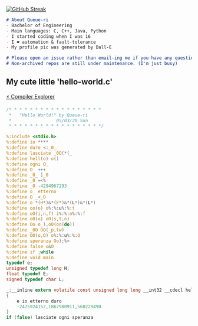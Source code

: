 [![GitHub Streak](https://github-readme-streak-stats-eight.vercel.app/?user=Queue-ri&theme=material-palenight&hide_border=true&border_radius=16)](https://git.io/streak-stats)


```markdown
# About Queue-ri
- Bachelor of Engineering
- Main languages: C, C++, Java, Python
- I started coding when I was 16
- I ❤ automation & fault-tolerance
- My profile pic was generated by Dall-E
```

```markdown
# Please open an issue rather than email-ing me if you have any question. Thank you.
# Non-archived repos are still under maintenance. (I'm just busy)
```

## My cute little 'hello-world.c'

[⚡ Compiler Explorer](https://godbolt.org/z/EoWTTY4qb)

```c
/* * * * * * * * * * * * * * * * * *
 *   "Hello World!" by Queue-ri  
 *                 05/03/20 Sun  
 * * * * * * * * * * * * * * * * * */

%:include <stdio.h>
%:define io ****
%:define duro <:_0_
%:define lasciate _0O(*(_
%:define hell(o) o()
%:define ogni O_
%:define O_ +++
%:define _0_ ]_0
%:define _0 =<%
%:define _O -4294967293
%:define o_ etterno
%:define O _<_O
%:define o *(H*)&*(E*)&*(L*)&*(L*)
%:define oo(o) o%:%:u%:%:t
%:define oO(i,n,f) i%:%:n%:%:f
%:define o0(o) oO(s,t,o)
%:define Oo o_),o0(oo(do))
%:define _0O OO(_p,tw)
%:define OO(o,O) o%:%:u%:%:O
%:define speranza Oo);%>
%:define false o&O
%:define if ;while
%:define void main
typedef e;
unsigned typedef long H;
float typedef E;
signed typedef char L;

_;__inline extern volatile const unsigned long long __int32 __cdecl hell(void)
{
	e io etterno duro
	-2475924152,1867980911,560229490
}
if (false) lasciate ogni speranza
```
